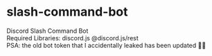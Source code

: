 # slash-command-bot
Discord Slash Command Bot<br />
Required Libraries:
discord.js
@discord.js/rest <br />
PSA: the old bot token that I accidentally leaked has been updated 😵‍💫
